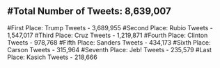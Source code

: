 #Total Number of Tweets: 8,639,007 
---
#First Place: Trump Tweets - 3,689,955
#Second Place: Rubio Tweets - 1,547,017
#Third Place: Cruz Tweets - 1,219,871
#Fourth Place: Clinton Tweets - 978,768
#Fifth Place: Sanders Tweets - 434,173
#Sixth Place: Carson Tweets - 315,964
#Seventh Place: Jeb! Tweets - 235,579
#Last Place: Kasich Tweets - 218,666
